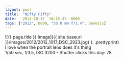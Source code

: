 ```yaml
---
layout: post
title:  "Nifty Fifty"
date:   2012-10-17  18:15:45 -0600
tags: ["2012", D800, "50.0 mm f/1.4", Genesis]
---
```

![{{ page.title }} Image]({{ site.baseurl }}/images/2012/2012_1017_DSC_2923.jpg)
{: .prettyprint}  
I love when the portrait lens does it's thing  
1/50 sec, f/3.5, ISO 3200 - Shutter clicks this day: 78